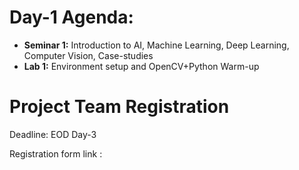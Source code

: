 # Day-1 Agenda:

  * **Seminar 1:** Introduction to AI, Machine Learning, Deep Learning, Computer Vision, Case-studies
  * **Lab 1:** Environment setup and OpenCV+Python Warm-up 
    


# Project Team Registration

Deadline: EOD Day-3

Registration form link :  

